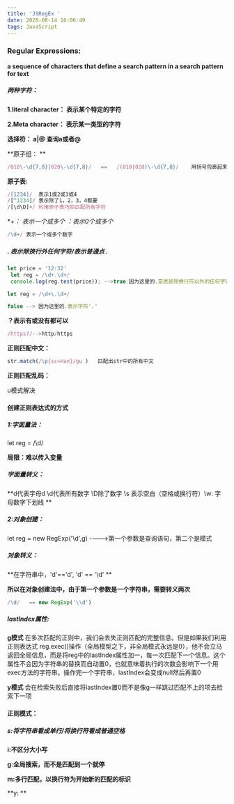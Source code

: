 ```yaml
---
title: 'JSRegEx '
date: 2020-08-14 16:06:49
tags: JavaScript
---
```


### Regular Expressions:

**a sequence of characters that define a search pattern in a search pattern for text**

##### 两种字符：

**1.literal character： 表示某个特定的字符**

**2.Meta character： 表示某一类型的字符**

**选择符：   a|@     查询a或者@**

**原子组： **

```javascript
/010\-\d{7,8}|020\-\d{7,8}/   ==   /(010|020)\-\d{7,8}/    用括号包裹起来的部分就是原子组
```

**原子表:**

```javascript
/[1234]/  表示1或2或3或4
/[^1234]/ 表示除了1，2，3，4都要
/[\d\D]+/ 利用原子表巧妙匹配所有字符
```

**+： 表示一个或多个    *：表示0个或多个**

```javascript
/\d+/ 表示一个或多个数字
```

##### .   表示除换行外任何字符/表示普通点 . 

```javascript
let price = '12:32'
 let reg = /\d+.\d+/
 console.log(reg.test(price)); -->true 因为这里的.意思是除换行符以外的任何字符

let reg = /\d+\.\d+/

false --> 因为这里的.表示字符'.'
```

**？表示有或没有都可以**

```javascript
/https?/-->http/https
```

**正则匹配中文：**

```javascript
str.match(/\p{sc=Han}/gu )   匹配出str中的所有中文
```

**正则匹配乱码：**

u模式解决



#### 创建正则表达式的方式

##### 1:字面量法：

let reg = /\d/

**局限：难以传入变量**

##### 字面量转义：

**d代表字母d     \d代表所有数字   \D除了数字   \s 表示空白（空格或换行符）\w: 字母数字下划线  **  



##### 2:对象创建：

let reg = new RegExp('\d',g) ---->第一个参数是查询语句，第二个是模式

##### 对象转义：

**在字符串中，'d'=='d', 'd' == '\d' **

**所以在对象创建法中，由于第一个参数是一个字符串，需要转义两次**

```javascript
/\d/   == new RegExp('\\d')
```

##### **lastIndex属性:**

**g模式** 在多次匹配的正则中，我们会丢失正则匹配的完整信息。但是如果我们利用正则表达式 reg.exec()操作（全局模型之下，非全局模式永远是0），他不会立马返回全局信息，而是将reg中的lastIndex属性加一，每一次匹配下一个信息。这个属性不会因为字符串的替换而自动置0，也就意味着执行的次数会影响下一个用exec方法的字符串。操作完一个字符串，lastIndex会变成null然后再置0

**y模式** 会在检索失败后直接将lastIndex置0而不是像g一样跳过匹配不上的项去检索下一项



#### 正则模式：

##### s:将字符串看成单行/将换行符看成普通空格

**i:不区分大小写**

**g:全局搜索，而不是匹配到一个就停**

**m:多行匹配，以换行符为开始新的匹配的标识**

**y: **